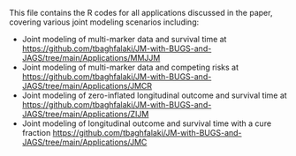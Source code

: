 This file contains the R codes for all applications discussed in the paper, covering various joint modeling scenarios including:

* Joint modeling of multi-marker data and survival time at https://github.com/tbaghfalaki/JM-with-BUGS-and-JAGS/tree/main/Applications/MMJJM
* Joint modeling of multi-marker data and competing risks at https://github.com/tbaghfalaki/JM-with-BUGS-and-JAGS/tree/main/Applications/JMCR
* Joint modeling of zero-inflated longitudinal outcome and survival time at
  https://github.com/tbaghfalaki/JM-with-BUGS-and-JAGS/tree/main/Applications/ZIJM
* Joint modeling of longitudinal outcome and survival time with a cure fraction https://github.com/tbaghfalaki/JM-with-BUGS-and-JAGS/tree/main/Applications/JMC
  
